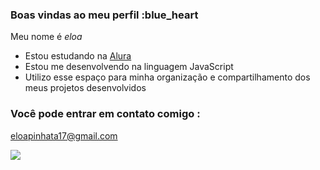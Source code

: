 ### Boas vindas ao meu perfil :blue_heart

Meu nome é *eloa*

- Estou estudando na [Alura](https://www.alura.com.br)
- Estou me desenvolvendo na linguagem JavaScript
- Utilizo esse espaço para minha organização e compartilhamento dos meus projetos desenvolvidos

### Você pode entrar em contato comigo : 

eloapinhata17@gmail.com




![](https://tenor.com/pt-BR/view/beluga-gif-24844169)

